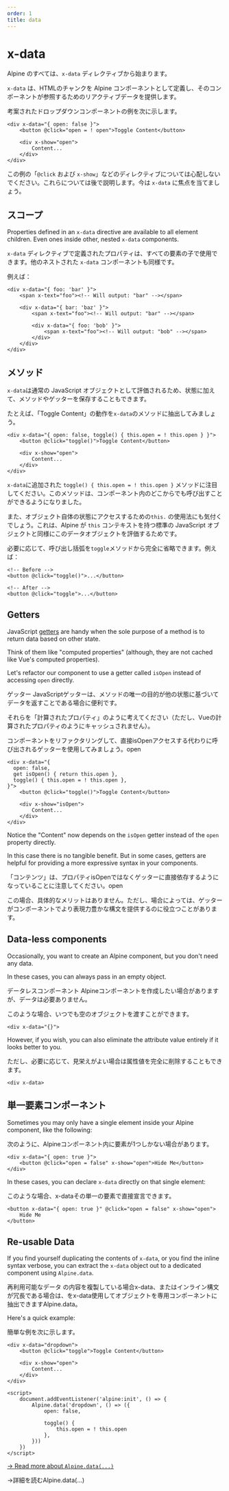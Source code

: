 ```yaml
---
order: 1
title: data
---
```


# x-data

<!-- Everything in Alpine starts with the `x-data` directive. -->

<!-- `x-data` defines a chunk of HTML as an Alpine component and provides the reactive data for that component to reference. -->

Alpine のすべては、`x-data` ディレクティブから始まります。

`x-data` は、HTMLのチャンクを Alpine コンポーネントとして定義し、そのコンポーネントが参照するためのリアクティブデータを提供します。

考案されたドロップダウンコンポーネントの例を次に示します。

<!-- Here's an example of a contrived dropdown component: -->

```alpine
<div x-data="{ open: false }">
    <button @click="open = ! open">Toggle Content</button>

    <div x-show="open">
        Content...
    </div>
</div>
```

<!-- Don't worry about the other directives in this example (`@click` and `x-show`), we'll get to those in a bit. For now, let's focus on `x-data`. -->

この例の「`@click` および `x-show`」などのディレクティブについては心配しないでください。これらについては後で説明します。今は `x-data` に焦点を当てましょう。

<a name="scope"></a>

## スコープ

Properties defined in an `x-data` directive are available to all element children. Even ones inside other, nested `x-data` components.

`x-data` ディレクティブで定義されたプロパティは、すべての要素の子で使用できます。他のネストされた `x-data` コンポーネントも同様です。

<!-- For example: -->

例えば：

```alpine
<div x-data="{ foo: 'bar' }">
    <span x-text="foo"><!-- Will output: "bar" --></span>

    <div x-data="{ bar: 'baz' }">
        <span x-text="foo"><!-- Will output: "bar" --></span>

        <div x-data="{ foo: 'bob' }">
            <span x-text="foo"><!-- Will output: "bob" --></span>
        </div>
    </div>
</div>
```

<a name="methods"></a>

## メソッド

<!-- Because `x-data` is evaluated as a normal JavaScript object, in addition to state, you can store methods and even getters. -->

<!-- For example, let's extract the "Toggle Content" behavior into a method on  `x-data`. -->

`x-data`は通常の JavaScript オブジェクトとして評価されるため、状態に加えて、メソッドやゲッターを保存することもできます。

たとえば、「Toggle Content」の動作を`x-data`のメソッドに抽出してみましょう。

```alpine
<div x-data="{ open: false, toggle() { this.open = ! this.open } }">
    <button @click="toggle()">Toggle Content</button>

    <div x-show="open">
        Content...
    </div>
</div>
```

<!-- Notice the added `toggle() { this.open = ! this.open }` method on `x-data`. This method can now be called from anywhere inside the component. -->

<!-- You'll also notice the usage of `this.` to access state on the object itself. This is because Alpine evaluates this data object like any standard JavaScript object with a `this` context. -->

<!-- If you prefer, you can leave the calling parenthesis off of the `toggle` method completely. For example: -->

`x-data`に追加された `toggle() { this.open = ! this.open }` メソッドに注目してください。このメソッドは、コンポーネント内のどこからでも呼び出すことができるようになりました。

また、オブジェクト自体の状態にアクセスするための`this.` の使用法にも気付くでしょう。これは、Alpine が `this` コンテキストを持つ標準の JavaScript オブジェクトと同様にこのデータオブジェクトを評価するためです。

必要に応じて、呼び出し括弧を`toggle`メソッドから完全に省略できます。例えば：

```alpine
<!-- Before -->
<button @click="toggle()">...</button>

<!-- After -->
<button @click="toggle">...</button>
```

<a name="getters"></a>

## Getters

JavaScript [getters](https://developer.mozilla.org/en-US/docs/Web/JavaScript/Reference/Functions/get) are handy when the sole purpose of a method is to return data based on other state.

Think of them like "computed properties" (although, they are not cached like Vue's computed properties).

Let's refactor our component to use a getter called `isOpen` instead of accessing `open` directly.

ゲッター
JavaScriptゲッターは、メソッドの唯一の目的が他の状態に基づいてデータを返すことである場合に便利です。

それらを「計算されたプロパティ」のように考えてください（ただし、Vueの計算されたプロパティのようにキャッシュされません）。

コンポーネントをリファクタリングして、直接isOpenアクセスする代わりに呼び出されるゲッターを使用してみましょう。open

```alpine
<div x-data="{
  open: false,
  get isOpen() { return this.open },
  toggle() { this.open = ! this.open },
}">
    <button @click="toggle()">Toggle Content</button>

    <div x-show="isOpen">
        Content...
    </div>
</div>
```

Notice the "Content" now depends on the `isOpen` getter instead of the `open` property directly.

In this case there is no tangible benefit. But in some cases, getters are helpful for providing a more expressive syntax in your components.

「コンテンツ」は、プロパティisOpenではなくゲッターに直接依存するようになっていることに注意してください。open

この場合、具体的なメリットはありません。ただし、場合によっては、ゲッターがコンポーネントでより表現力豊かな構文を提供するのに役立つことがあります。

<a name="data-less-components"></a>

## Data-less components

Occasionally, you want to create an Alpine component, but you don't need any data.

In these cases, you can always pass in an empty object.

データレスコンポーネント
Alpineコンポーネントを作成したい場合がありますが、データは必要ありません。

このような場合、いつでも空のオブジェクトを渡すことができます。

```alpine
<div x-data="{}">
```

However, if you wish, you can also eliminate the attribute value entirely if it looks better to you.

ただし、必要に応じて、見栄えがよい場合は属性値を完全に削除することもできます。

```alpine
<div x-data>
```

<a name="single-element-components"></a>

## 単一要素コンポーネント

Sometimes you may only have a single element inside your Alpine component, like the following:

次のように、Alpineコンポーネント内に要素が1つしかない場合があります。

```alpine
<div x-data="{ open: true }">
    <button @click="open = false" x-show="open">Hide Me</button>
</div>
```

In these cases, you can declare `x-data` directly on that single element:

このような場合、x-dataその単一の要素で直接宣言できます。

```alpine
<button x-data="{ open: true }" @click="open = false" x-show="open">
    Hide Me
</button>
```

<a name="re-usable-data"></a>

## Re-usable Data

If you find yourself duplicating the contents of `x-data`, or you find the inline syntax verbose, you can extract the `x-data` object out to a dedicated component using `Alpine.data`.

再利用可能なデータ
の内容を複製している場合x-data、またはインライン構文が冗長である場合は、をx-data使用してオブジェクトを専用コンポーネントに抽出できますAlpine.data。

Here's a quick example:

簡単な例を次に示します。

```alpine
<div x-data="dropdown">
    <button @click="toggle">Toggle Content</button>

    <div x-show="open">
        Content...
    </div>
</div>

<script>
    document.addEventListener('alpine:init', () => {
        Alpine.data('dropdown', () => ({
            open: false,

            toggle() {
                this.open = ! this.open
            },
        }))
    })
</script>
```

[→ Read more about `Alpine.data(...)`](/globals/alpine-data)


→詳細を読むAlpine.data(...)
